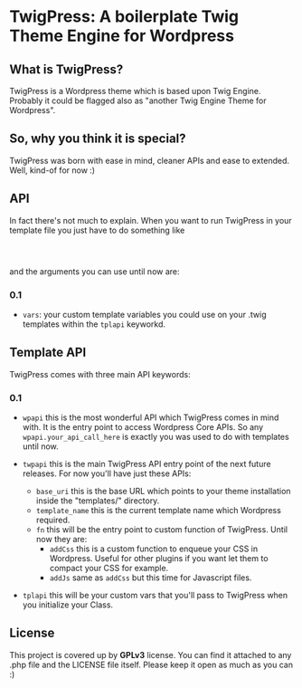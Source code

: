# TwigPress: A boilerplate Twig Theme Engine for Wordpress #

## What is TwigPress? ##
TwigPress is a Wordpress theme which is based upon Twig Engine. Probably it could be flagged also as "another Twig Engine Theme for Wordpress".

## So, why you think it is special? ##
TwigPress was born with ease in mind, cleaner APIs and ease to extended. Well, kind-of for now :)

## API ##
In fact there's not much to explain. When you want to run TwigPress in your template file you just have to do something like
  
<code>
<?php  
  new TwigPress(array(/* your arguments here */));  
?>
</code>

and the arguments you can use until now are:

### 0.1 ###
* `vars`: your custom template variables you could use on your .twig templates within the `tplapi` keyworkd.

## Template API ##
TwigPress comes with three main API keywords:

### 0.1 ###
* `wpapi` this is the most wonderful API which TwigPress comes in mind with. It is the entry point to access Wordpress Core APIs. So any `wpapi.your_api_call_here` is exactly you was used to do with templates until now.

* `twpapi` this is the main TwigPress API entry point of the next future releases. For now you'll have just these APIs:
    * `base_uri` this is the base URL which points to your theme installation inside the "templates/" directory.
    * `template_name` this is the current template name which Wordpress required.
    * `fn` this will be the entry point to custom function of TwigPress. Until now they are:
        * `addCss` this is a custom function to enqueue your CSS in Wordpress. Useful for other plugins if you want let them to compact your CSS for example.
        * `addJs` same as `addCss` but this time for Javascript files.

* `tplapi` this will be your custom vars that you'll pass to TwigPress when you initialize your Class.

## License ##
This project is covered up by **GPLv3** license. You can find it attached to any .php file and the LICENSE file itself.
Please keep it open as much as you can :)
